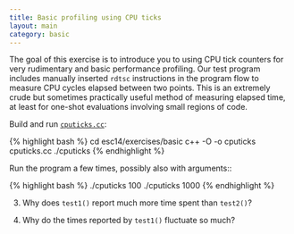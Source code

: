 ```yaml
---
title: Basic profiling using CPU ticks
layout: main
category: basic
---
```


The goal of this exercise is to introduce you to using CPU tick counters for
very rudimentary and basic performance profiling.  Our test program includes
manually inserted ``rdtsc`` instructions in the program flow to measure CPU
cycles elapsed between two points.  This is an extremely crude but sometimes
practically useful method of measuring elapsed time, at least for one-shot
evaluations involving small regions of code.

Build and run [`cputicks.cc`](https://github.com/infn-esc/esc15/exercises/basic/cputicks.cc):

{% highlight bash %}
cd esc14/exercises/basic
c++ -O -o cputicks cputicks.cc
./cputicks
{% endhighlight %}

Run the program a few times, possibly also with arguments::

{% highlight bash %}
./cputicks 100
./cputicks 1000
{% endhighlight %}

3. Why does ``test1()`` report much more time spent than ``test2()``?

4. Why do the times reported by ``test1()`` fluctuate so much?
